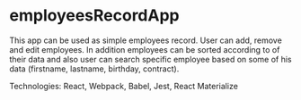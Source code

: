# employeesRecordApp
This app can be used as simple employees record. User can add, remove and edit employees. 
In addition employees can be sorted according to of their data and also user can search specific 
employee based on some of his data (firstname, lastname, birthday, contract).

Technologies: React, Webpack, Babel, Jest, React Materialize